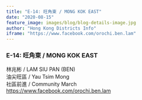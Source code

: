 ```yaml
---
title: "E-14: 旺角東 / MONG KOK EAST"
date: "2020-08-15"
feature_image: images/blog/blog-details-image.jpg
author: "Hong Kong Districts Info"
iframe: "https://www.facebook.com/orochi.ben.lam"
---
```


### E-14: 旺角東 / MONG KOK EAST  
林兆彬 / LAM SIU PAN
(BEN)  
油尖旺區 / Yau Tsim Mong  
社區前進 / Community March  
https://www.facebook.com/orochi.ben.lam
